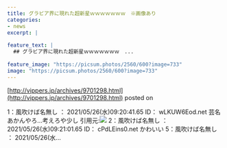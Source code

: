 ```yaml
---
title: グラビア界に現れた超新星ｗｗｗｗｗｗｗ　※画像あり
categories:
- news
excerpt: |
  
feature_text: |
  ## グラビア界に現れた超新星ｗｗｗｗｗｗｗ　...
  
feature_image: "https://picsum.photos/2560/600?image=733"
image: "https://picsum.photos/2560/600?image=733"
---
```


[http://vippers.jp/archives/9701298.html](http://vippers.jp/archives/9701298.html)
posted on 

<!--more-->

1：風吹けば名無し ： 2021/05/26(水)09:20:41.65 ID： wLKUW6Eod.net 芸名あかんやろ…考えろや少し 引用元:![](https://i.imgur.com/Rfj7LS0.jpg) 2：風吹けば名無し ： 2021/05/26(水)09:21:01.65 ID： cPdLEins0.net かわいい 5：風吹けば名無し ： 2021/05/26(水...
